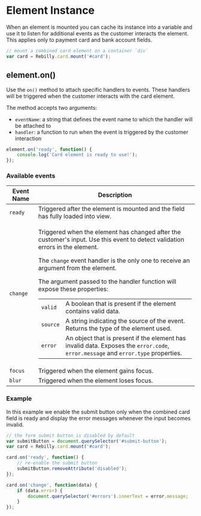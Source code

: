 # Element Instance

When an element is mounted you can cache its instance into a variable and use it to listen for additional events as the customer interacts the element. This applies only to payment card and bank account fields.

```js
// mount a combined card element on a container `div`
var card = Rebilly.card.mount('#card');
```


## element.on()

Use the `on()` method to attach specific handlers to events. These handlers will be triggered when the customer interacts with the card element.

The method accepts two arguments:
- `eventName`: a string that defines the event name to which the handler will be attached to
- `handler`: a function to run when the event is triggered by the customer interaction


```js
element.on('ready', function() {
    console.log('Card element is ready to use!');
});
``` 

### Available events   

<table>
    <thead>
        <tr>
            <th>Event Name</th>
            <th>Description</th>
        </tr>
    </thead>
    <tbody>
        <tr>
            <td><code>ready</code></td>
            <td>Triggered after the element is mounted and the field has fully loaded into view.</td>
        </tr>
        <tr>
            <td><code>change</code></td>
            <td>
                <p>Triggered when the element has changed after the customer's input. Use this event to detect validation errors in the element.</p>
                <p>The <code>change</code> event handler is the only one to receive an argument from the element.</p>
                <p>The argument passed to the handler function will expose these properties:</p>
                <table>
                    <tbody>
                        <tr>
                            <td><code>valid</code></td>
                            <td>A boolean that is present if the element contains valid data.</td>
                        </tr>
                        <tr>
                            <td><code>source</code></td>
                            <td>A string indicating the source of the event. Returns the type of the element used.</td>
                        </tr>
                        <tr>
                            <td><code>error</code></td>
                            <td>An object that is present if the element has invalid data. Exposes the <code>error.code</code>, <code>error.message</code> and <code>error.type</code> properties.</td>
                        </tr>
                    </tbody>
                </table>                
            </td>
        </tr>
        <tr>
            <td><code>focus</code></td>
            <td>Triggered when the element gains focus.</td>
        </tr>
        <tr>
            <td><code>blur</code></td>
            <td>Triggered when the element loses focus.</td>
        </tr>
    </tbody>
</table>

### Example

In this example we enable the submit button only when the combined card field is ready and display the error messages whenever the input becomes invalid.

```js
// the form submit button is disabled by default
var submitButton = document.querySelector('#submit-button');
var card = Rebilly.card.mount('#card');

card.on('ready', function() {
    // re-enable the submit button
    submitButton.removeAttribute('disabled');
});

card.on('change', function(data) {
    if (data.error) {
        document.querySelector('#errors').innerText = error.message;
    }
});
```

